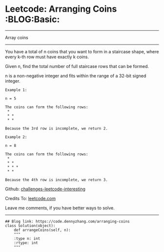 
# Leetcode: Arranging Coins     :BLOG:Basic:

---

Array coins  

---

You have a total of n coins that you want to form in a staircase shape, where every k-th row must have exactly k coins.  

Given n, find the total number of full staircase rows that can be formed.  

n is a non-negative integer and fits within the range of a 32-bit signed integer.  

    Example 1:
    
    n = 5
    
    The coins can form the following rows:
     *
     * *
     * *
    
    Because the 3rd row is incomplete, we return 2.

    Example 2:
    
    n = 8
    
    The coins can form the following rows:
     *
     * *
     * * *
     * *
    
    Because the 4th row is incomplete, we return 3.

Github: [challenges-leetcode-interesting](https://github.com/DennyZhang/challenges-leetcode-interesting/tree/master/problems/arranging-coins)  

Credits To: [leetcode.com](https://leetcode.com/problems/arranging-coins/description/)  

Leave me comments, if you have better ways to solve.  

---

    ## Blog link: https://code.dennyzhang.com/arranging-coins
    class Solution(object):
        def arrangeCoins(self, n):
    	"""
    	:type n: int
    	:rtype: int
    	"""

